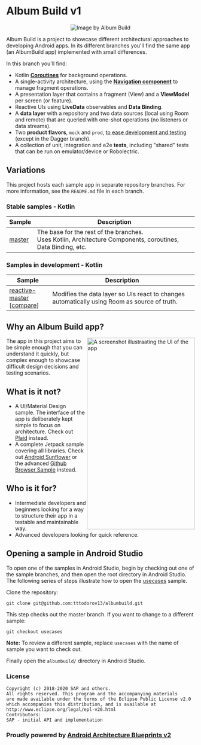 # Album Build v1
<p align="center">
<img src="https://drive.google.com/uc?export=view&id=1rwU7K7IBWugih1tv9Pkl9aSZ17V-bV3h" alt="Image by Album Build"/>
</p>

Album Build is a project to showcase different architectural approaches to developing Android apps. In its different branches you'll find the same app (an AlbumBuild app) implemented with small differences.

In this branch you'll find:
*   Kotlin **[Coroutines](https://kotlinlang.org/docs/reference/coroutines-overview.html)** for background operations.
*   A single-activity architecture, using the **[Navigation component](https://developer.android.com/guide/navigation/navigation-getting-started)** to manage fragment operations.
*   A presentation layer that contains a fragment (View) and a **ViewModel** per screen (or feature).
*   Reactive UIs using **LiveData** observables and **Data Binding**.
*   A **data layer** with a repository and two data sources (local using Room and remote) that are queried with one-shot operations (no listeners or data streams).
*   Two **product flavors**, `mock` and `prod`, [to ease development and testing](https://android-developers.googleblog.com/2015/12/leveraging-product-flavors-in-android.html) (except in the Dagger branch).
*   A collection of unit, integration and e2e **tests**, including "shared" tests that can be run on emulator/device or Robolectric.

## Variations

This project hosts each sample app in separate repository branches. For more information, see the `README.md` file in each branch.

### Stable samples - Kotlin
|     Sample     | Description |
| ------------- | ------------- |
| [master](https://github.com/tttodorov13/albumbuild/tree/master) | The base for the rest of the branches. <br/>Uses Kotlin, Architecture Components, coroutines, Data Binding, etc. |

### Samples in development - Kotlin

| Sample | Description |
| ------------- | ------------- |
| [reactive-master](https://github.com/tttodorov13/albumbuild/tree/reactive_master)<br/>[[compare](https://github.com/tttodorov13/albumbuild/tree/reactive_master#files_bucket)] | Modifies the data layer so UIs react to changes automatically using Room as source of truth. |

## Why an Album Build app?

<img align="right" src="https://drive.google.com/uc?export=view&id=1W7VH45LqhP3Ew7ycf2JdKXZDAMukVfa0" alt="A screenshot illustraating the UI of the app" width="288" height="512" style="display: inline; float: right"/>

The app in this project aims to be simple enough that you can understand it quickly, but complex enough to showcase difficult design decisions and testing scenarios.

## What is it not?

*   A UI/Material Design sample. The interface of the app is deliberately kept simple to focus on architecture. Check out [Plaid](https://github.com/android/plaid) instead.
*   A complete Jetpack sample covering all libraries. Check out [Android Sunflower](https://github.com/googlesamples/android-sunflower) or the advanced [Github Browser Sample](https://github.com/googlesamples/android-architecture-components/tree/master/GithubBrowserSample) instead.

## Who is it for?

*   Intermediate developers and beginners looking for a way to structure their app in a testable and maintainable way.
*   Advanced developers looking for quick reference.

## Opening a sample in Android Studio

To open one of the samples in Android Studio, begin by checking out one of the sample branches, and then open the root directory in Android Studio. The following series of steps illustrate how to open the [usecases](tree/usecases/) sample.

Clone the repository:

```
git clone git@github.com:tttodorov13/albumbuild.git
```
This step checks out the master branch. If you want to change to a different sample: 

```
git checkout usecases
```

**Note:** To review a different sample, replace `usecases` with the name of sample you want to check out.

Finally open the `albumbuild/` directory in Android Studio.

### License


```
Copyright (c) 2018-2020 SAP and others.
All rights reserved. This program and the accompanying materials
are made available under the terms of the Eclipse Public License v2.0
which accompanies this distribution, and is available at
http://www.eclipse.org/legal/epl-v20.html
Contributors:
SAP - initial API and implementation
```

### Proudly powered by [Android Architecture Blueprints v2](https://github.com/android/architecture-samples)
